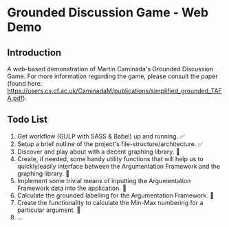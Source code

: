 # Grounded Discussion Game - Web Demo
## Introduction
A web-based demonstration of Martin Caminada's Grounded Discussion Game. For more information regarding the game, please consult the paper (found here: https://users.cs.cf.ac.uk/CaminadaM/publications/simplified_grounded_TAFA.pdf).

## Todo List
1. Get workflow (GULP with SASS & Babel) up and running. :white_check_mark:
2. Setup a brief outline of the project's file-structure/architecture. :white_check_mark:
3. Discover and play about with a decent graphing library. :red_circle:
4. Create, if needed, some handy utility functions that will help us to quickly/easily interface between the Argumentation Framework and the graphing library. :red_circle:
5. Implement some trivial means of inputting the Argumentation Framework data into the application. :red_circle:
6. Calculate the grounded labelling for the Argumentation Framework. :red_circle:
7. Create the functionality to calculate the Min-Max numbering for a particular argument. :red_circle:
8. ...

